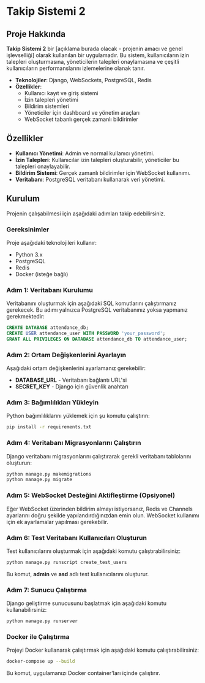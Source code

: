 # Takip Sistemi 2

## Proje Hakkında

**Takip Sistemi 2** bir [açıklama burada olacak - projenin amacı ve genel işlevselliği] olarak kullanılan bir uygulamadır. Bu sistem, kullanıcıların izin talepleri oluşturmasına, yöneticilerin talepleri onaylamasına ve çeşitli kullanıcıların performanslarını izlemelerine olanak tanır.

- **Teknolojiler**: Django, WebSockets, PostgreSQL, Redis
- **Özellikler**:
  - Kullanıcı kayıt ve giriş sistemi
  - İzin talepleri yönetimi
  - Bildirim sistemleri
  - Yöneticiler için dashboard ve yönetim araçları
  - WebSocket tabanlı gerçek zamanlı bildirimler

## Özellikler

- **Kullanıcı Yönetimi**: Admin ve normal kullanıcı yönetimi.
- **İzin Talepleri**: Kullanıcılar izin talepleri oluşturabilir, yöneticiler bu talepleri onaylayabilir.
- **Bildirim Sistemi**: Gerçek zamanlı bildirimler için WebSocket kullanımı.
- **Veritabanı**: PostgreSQL veritabanı kullanarak veri yönetimi.

## Kurulum

Projenin çalışabilmesi için aşağıdaki adımları takip edebilirsiniz.

### Gereksinimler

Proje aşağıdaki teknolojileri kullanır:

- Python 3.x
- PostgreSQL
- Redis
- Docker (isteğe bağlı)

### Adım 1: Veritabanı Kurulumu

Veritabanını oluşturmak için aşağıdaki SQL komutlarını çalıştırmanız gerekecek. Bu adımı yalnızca PostgreSQL veritabanınız yoksa yapmanız gerekmektedir:

```sql
CREATE DATABASE attendance_db;
CREATE USER attendance_user WITH PASSWORD 'your_password';
GRANT ALL PRIVILEGES ON DATABASE attendance_db TO attendance_user;
```

### Adım 2: Ortam Değişkenlerini Ayarlayın

Aşağıdaki ortam değişkenlerini ayarlamanız gerekebilir:

- **DATABASE_URL** - Veritabanı bağlantı URL'si
- **SECRET_KEY** - Django için güvenlik anahtarı

### Adım 3: Bağımlılıkları Yükleyin

Python bağımlılıklarını yüklemek için şu komutu çalıştırın:

```bash
pip install -r requirements.txt
```

### Adım 4: Veritabanı Migrasyonlarını Çalıştırın

Django veritabanı migrasyonlarını çalıştırarak gerekli veritabanı tablolarını oluşturun:

```bash
python manage.py makemigrations
python manage.py migrate
```

### Adım 5: WebSocket Desteğini Aktifleştirme (Opsiyonel)

Eğer WebSocket üzerinden bildirim almayı istiyorsanız, Redis ve Channels ayarlarını doğru şekilde yapılandırdığınızdan emin olun. WebSocket kullanımı için ek ayarlamalar yapılması gerekebilir.

### Adım 6: Test Veritabanı Kullanıcıları Oluşturun

Test kullanıcılarını oluşturmak için aşağıdaki komutu çalıştırabilirsiniz:

```bash
python manage.py runscript create_test_users
```

Bu komut, **admin** ve **asd** adlı test kullanıcılarını oluşturur.

### Adım 7: Sunucu Çalıştırma

Django geliştirme sunucusunu başlatmak için aşağıdaki komutu kullanabilirsiniz:

```bash
python manage.py runserver
```

### Docker ile Çalıştırma

Projeyi Docker kullanarak çalıştırmak için aşağıdaki komutu çalıştırabilirsiniz:

```bash
docker-compose up --build
```

Bu komut, uygulamanızı Docker container'ları içinde çalıştırır.

